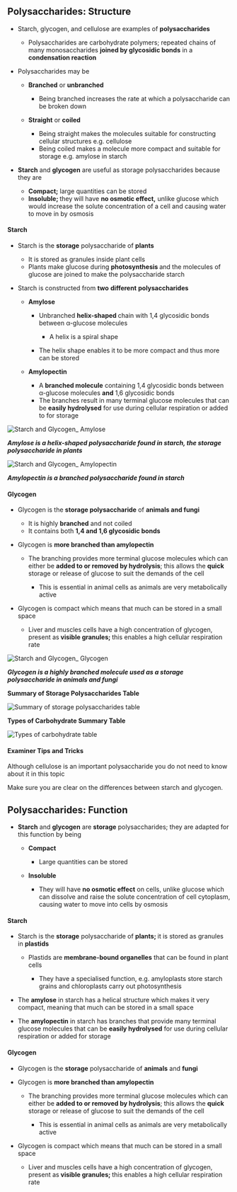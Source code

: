 Polysaccharides: Structure
--------------------------

* Starch, glycogen, and cellulose are examples of <b>polysaccharides</b>

  + Polysaccharides are carbohydrate polymers; repeated chains of many monosaccharides <b>joined by glycosidic bonds</b> in a <b>condensation reaction</b>
* Polysaccharides may be

  + <b>Branched</b> or <b>unbranched</b>

    - Being branched increases the rate at which a polysaccharide can be broken down
  + <b>Straight</b> or <b>coiled</b>

    - Being straight makes the molecules suitable for constructing cellular structures e.g. cellulose
    - Being coiled makes a molecule more compact and suitable for storage e.g. amylose in starch

* <b>Starch</b> and <b>glycogen</b> are useful as storage polysaccharides because they are

  + <b>Compact;</b> large quantities can be stored
  + <b>Insoluble; </b>they<b> </b>will have <b>no osmotic effect,</b> unlike glucose which would increase the solute concentration of a cell and causing water to move in by osmosis

#### Starch

* Starch is the <b>storage</b> polysaccharide of <b>plants</b>

  + It is stored as granules inside plant cells
  + Plants make glucose during <b>photosynthesis </b>and the molecules of glucose are joined to make the polysaccharide starch
* Starch is constructed from <b>two</b> <b>different</b> <b>polysaccharides</b>

  + <b>Amylose</b>

    - Unbranched <b>helix-shaped </b>chain with 1,4 glycosidic bonds between α-glucose molecules

      * A helix is a spiral shape
    - The helix shape enables it to be more compact and thus more can be stored
  + <b>Amylopectin</b>

    - A <b>branched molecule</b> containing 1,4 glycosidic bonds between α-glucose molecules <b>and</b> 1,6 glycosidic bonds
    - The branches result in many terminal glucose molecules that can be <b>easily hydrolysed</b> for use during cellular respiration or added to for storage

![Starch and Glycogen_ Amylose](Starch-and-Glycogen_-Amylose.png)

<i><b>Amylose is a helix-shaped polysaccharide found in starch, the storage polysaccharide in plants</b></i>

![Starch and Glycogen_ Amylopectin](Starch-and-Glycogen_-Amylopectin.png)

<i><b>Amylopectin is a branched polysaccharide found in starch</b></i>

#### Glycogen

* Glycogen is the <b>storage polysaccharide</b> of <b>animals and fungi</b>

  + It is highly <b>branched</b> and not coiled
  + It contains both <b>1,4 and 1,6 glycosidic bonds</b>
* Glycogen is <b>more branched than amylopectin</b>

  + The branching provides more terminal glucose molecules which can either be <b>added to or removed by hydrolysis</b>; this allows the <b>quick </b>storage or release of glucose to suit the demands of the cell

    - This is essential in animal cells as animals are very metabolically active
* Glycogen is compact which means that much can be stored in a small space

  + Liver and muscles cells have a high concentration of glycogen, present as<b> visible granules; </b>this enables a high cellular respiration rate

![Starch and Glycogen_ Glycogen](Starch-and-Glycogen_-Glycogen.png)

<i><b>Glycogen is a highly branched molecule used as a storage polysaccharide in animals and fungi</b></i>

<b>Summary of Storage Polysaccharides Table</b>

![Summary of storage polysaccharides table](Summary-of-storage-polysaccharides-table.png)

<b>Types of Carbohydrate Summary Table</b>

![Types of carbohydrate table](Types-of-carbohydrate-table.png)

#### Examiner Tips and Tricks

Although cellulose is an important polysaccharide you do not need to know about it in this topic

Make sure you are clear on the differences between starch and glycogen.

Polysaccharides: Function
-------------------------

* <b>Starch</b> and <b>glycogen</b> are <b>storage</b> polysaccharides; they are adapted for this function by being

  + <b>Compact</b>

    - Large quantities can be stored
  + <b>Insoluble</b>

    - They will have <b>no osmotic effect</b> on cells, unlike glucose which can dissolve and raise the solute concentration of cell cytoplasm, causing water to move into cells by osmosis

#### Starch

* Starch is the <b>storage</b> polysaccharide of <b>plants; </b>it is stored as granules in <b>plastids</b>

  + Plastids are <b>membrane-bound organelles</b> that can be found in plant cells

    - They have a specialised function, e.g. amyloplasts store starch grains and chloroplasts carry out photosynthesis
* The <b>amylose</b> in starch has a helical structure which makes it very compact, meaning that much can be stored in a small space
* The <b>amylopectin</b> in starch has branches that provide many terminal glucose molecules that can be <b>easily hydrolysed</b> for use during cellular respiration or added for storage

#### Glycogen

* Glycogen is the <b>storage</b> polysaccharide of <b>animals</b> and <b>fungi</b>
* Glycogen is <b>more branched than amylopectin</b>

  + The branching provides more terminal glucose molecules which can either be <b>added to or removed by hydrolysis</b>; this allows the <b>quick </b>storage or release of glucose to suit the demands of the cell

    - This is essential in animal cells as animals are very metabolically active
* Glycogen is compact which means that much can be stored in a small space

  + Liver and muscles cells have a high concentration of glycogen, present as<b> visible granules; </b>this enables a high cellular respiration rate